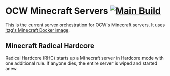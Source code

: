 # OCW Minecraft Servers [![Main Build](https://github.com/Nincodedo/rhc-ocw/actions/workflows/build.yml/badge.svg)](https://github.com/Nincodedo/rhc-ocw/actions/workflows/build.yml)

This is the current server orchestration for OCW's Minecraft servers. It
uses [itzg's Minecraft Docker image](https://github.com/itzg/docker-minecraft-server).

## Minecraft Radical Hardcore

Radical Hardcore (RHC) starts up a Minecraft server in Hardcore mode with one additional rule. If anyone dies, the
entire server is wiped and started anew.
